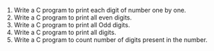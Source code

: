 1. Write a C program to print each digit of number one by one.
2. Write a C program  to print all even digits.
3. Write a C program to print all Odd digits.
4. Write a C program to print all digits.
5. Write a C program to count number of digits present in the number.